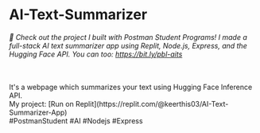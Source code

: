 # AI-Text-Summarizer

###### 🚀 Check out the project I built with Postman Student Programs! I made a full-stack AI text summarizer app using Replit, Node.js, Express, and the Hugging Face API. You can too: https://bit.ly/pbl-aits
<br>
It's a webpage which summarizes your text using Hugging Face Inference API.
<br>
My project: [Run on Replit](https://replit.com/@keerthis03/AI-Text-Summarizer-App)
<br>
#PostmanStudent #AI #Nodejs #Express 

